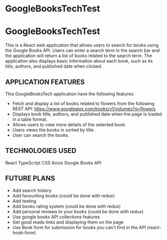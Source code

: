 # GoogleBooksTechTest
# GoogleBooksTechTest

This is a React web application that allows users to search for books using the Google Books API. Users can enter a search term in the search bar and the application will return a list of books related to the search term. The application also displays basic information about each book, such as its title, authors, and published date when clicked.

## APPLICATION FEATURES

This GoogleBooksTech application have the following features:

- Fetch and display a list of books related to flowers from the following REST API:
  https://www.googleapis.com/books/v1/volumes?q=flowers
- Displays book title, authors, and published date when the page is loaded in a table format.
- Allows users to view more details of the selected book.
- Users views the books in sorted by title .
- User can search the books.

## TECHNOLOGIES USED

React
TypeScript
CSS
Axios
Google Books API

## FUTURE PLANS

- Add search history
- Add favouriting books (could be done with redux)
- Add testing
- Add books rating system (could be done with redux)
- Add personal reviews to your books (could be done with redux)
- Use google books API collections features
- Get good reads links and displaying them on the page
- Use Book form for submission for books you can't find in the API (react-hook-form)
